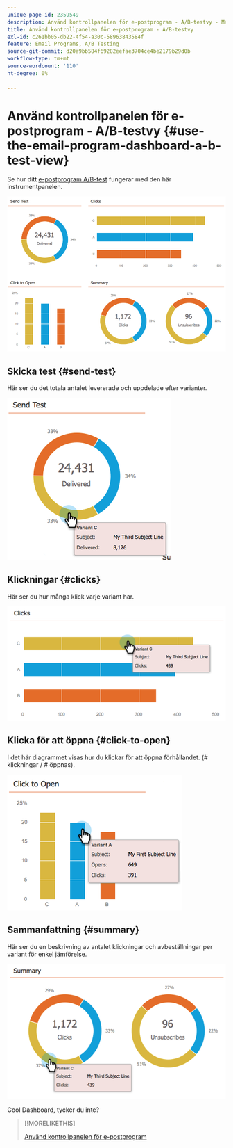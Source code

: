 ```yaml
---
unique-page-id: 2359549
description: Använd kontrollpanelen för e-postprogram - A/B-testvy - Marketo Docs - produktdokumentation
title: Använd kontrollpanelen för e-postprogram - A/B-testvy
exl-id: c261bb05-db22-4f54-a30c-58963843584f
feature: Email Programs, A/B Testing
source-git-commit: d20a9bb584f69282eefae3704ce4be2179b29d0b
workflow-type: tm+mt
source-wordcount: '110'
ht-degree: 0%

---
```


# Använd kontrollpanelen för e-postprogram - A/B-testvy {#use-the-email-program-dashboard-a-b-test-view}

Se hur ditt [e-postprogram A/B-test](/help/marketo/product-docs/email-marketing/email-programs/email-program-actions/email-test-a-b-test/add-an-a-b-test.md) fungerar med den här instrumentpanelen.

![](assets/image2014-9-12-16-3a14-3a28.png)

## Skicka test {#send-test}

Här ser du det totala antalet levererade och uppdelade efter varianter.

![](assets/image2014-9-12-16-3a16-3a2.png)

## Klickningar {#clicks}

Här ser du hur många klick varje variant har.

![](assets/image2014-9-12-16-3a16-3a20.png)

## Klicka för att öppna {#click-to-open}

I det här diagrammet visas hur du klickar för att öppna förhållandet. (# klickningar / # öppnas).

![](assets/image2014-9-12-16-3a16-3a36.png)

## Sammanfattning {#summary}

Här ser du en beskrivning av antalet klickningar och avbeställningar per variant för enkel jämförelse.

![](assets/image2014-9-12-16-3a16-3a45.png)

Cool Dashboard, tycker du inte?

>[!MORELIKETHIS]
>
>[Använd kontrollpanelen för e-postprogram](/help/marketo/product-docs/email-marketing/email-programs/email-program-data/use-the-email-program-dashboard.md)
